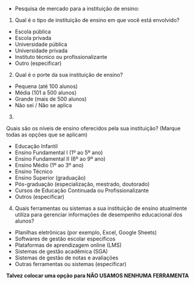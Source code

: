- Pesquisa de mercado para a instituição de ensino:

1) Qual é o tipo de instituição de ensino em que você está envolvido?

- Escola pública
- Escola privada
- Universidade pública
- Universidade privada
- Instituto técnico ou profissionalizante
- Outro (especificar)

2) Qual é o porte da sua instituição de ensino?

- Pequena (até 100 alunos)
- Média (101 a 500 alunos)
- Grande (mais de 500 alunos)
- Não sei / Não se aplica

3)
Quais são os níveis de ensino oferecidos pela sua instituição? (Marque todas as opções que se aplicam)

- Educação Infantil
- Ensino Fundamental I (1º ao 5º ano)
- Ensino Fundamental II (6º ao 9º ano)
- Ensino Médio (1º ao 3º ano)
- Ensino Técnico
- Ensino Superior (graduação)
- Pós-graduação (especialização, mestrado, doutorado)
- Cursos de Educação Continuada ou Profissionalizante
- Outros (especificar)

4) Quais ferramentas ou sistemas a sua instituição de ensino atualmente utiliza para gerenciar informações de desempenho educacional dos alunos?

- Planilhas eletrônicas (por exemplo, Excel, Google Sheets)
- Softwares de gestão escolar específicos
- Plataformas de aprendizagem online (LMS)
- Sistemas de gestão acadêmica (SGA)
- Sistemas de gestão de notas e avaliações
- Outras ferramentas ou sistemas (especificar)

**Talvez colocar uma opção para NÃO USAMOS NENHUMA FERRAMENTA**

